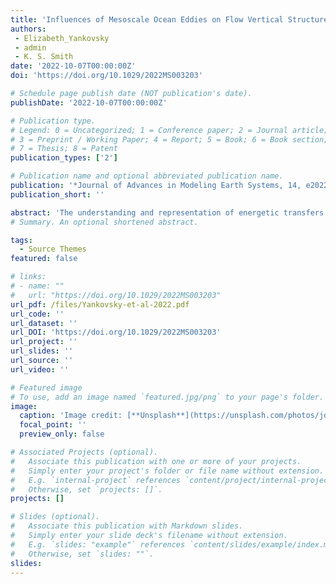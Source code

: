 ```yaml
---
title: 'Influences of Mesoscale Ocean Eddies on Flow Vertical Structure in a Resolution-Based Model Hierarchy'
authors:
 - Elizabeth_Yankovsky
 - admin
 - K. S. Smith
date: '2022-10-07T00:00:00Z'
doi: 'https://doi.org/10.1029/2022MS003203'

# Schedule page publish date (NOT publication's date).
publishDate: '2022-10-07T00:00:00Z'

# Publication type.
# Legend: 0 = Uncategorized; 1 = Conference paper; 2 = Journal article;
# 3 = Preprint / Working Paper; 4 = Report; 5 = Book; 6 = Book section;
# 7 = Thesis; 8 = Patent
publication_types: ['2']

# Publication name and optional abbreviated publication name.
publication: '*Journal of Advances in Modeling Earth Systems, 14, e2022MS003203*'
publication_short: ''

abstract: 'The understanding and representation of energetic transfers associated with ocean mesoscale eddies is fundamental to the development of parameterizations for climate models. We investigate the influence of eddies on flow vertical structure as a function of underlying dynamical regime and grid resolution. We employ the GFDL-MOM6 in an idealized configuration and systematically consider four horizontal resolutions: 1/4°, 1/8°, 1/16°, and 1/32°. We analyze the distributions of potential and kinetic energy, decomposed into barotropic and baroclinic, and eddy and mean parts. As resolution increases and baroclinically unstable modes are better captured, kinetic energy increases and potential energy decreases. The dominant trend in vertical structure is an increasing fraction of kinetic energy going into the barotropic mode, particularly its eddy component, as eddies are increasingly resolved. We attribute the increased baroclinicity at low resolutions to inaccurate representation of vertical energy fluxes, leading to suppressed barotropization and energy trapping in high vertical modes. We also explore how the underlying dynamical regime influences energetic pathways. In cases where large-scale flow is dominantly barotropic, resolving the deformation radius is less crucial to accurately capturing the flow’s vertical structure. We find the barotropic kinetic energy fraction to be a useful metric in assessing vertical structure. In the highest-resolution case, the barotropic kinetic energy fraction correlates with the scale separation between the deformation scale and the energy-containing scale, i.e. the extent of the eddy-driven inverse cascade. This work suggests that mesoscale eddy parameterizations should incorporate the energetic effects of eddies on vertical structure in a scale-aware, physically-informed manner.'
# Summary. An optional shortened abstract.

tags:
  - Source Themes
featured: false

# links:
# - name: ""
#   url: "https://doi.org/10.1029/2022MS003203"
url_pdf: /files/Yankovsky-et-al-2022.pdf
url_code: ''
url_dataset: ''
url_DOI: 'https://doi.org/10.1029/2022MS003203'
url_project: ''
url_slides: ''
url_source: ''
url_video: ''

# Featured image
# To use, add an image named `featured.jpg/png` to your page's folder.
image:
  caption: 'Image credit: [**Unsplash**](https://unsplash.com/photos/jdD8gXaTZsc)'
  focal_point: ''
  preview_only: false

# Associated Projects (optional).
#   Associate this publication with one or more of your projects.
#   Simply enter your project's folder or file name without extension.
#   E.g. `internal-project` references `content/project/internal-project/index.md`.
#   Otherwise, set `projects: []`.
projects: []

# Slides (optional).
#   Associate this publication with Markdown slides.
#   Simply enter your slide deck's filename without extension.
#   E.g. `slides: "example"` references `content/slides/example/index.md`.
#   Otherwise, set `slides: ""`.
slides:
---
```


